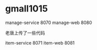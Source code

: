 # gmall1015

manage-service 8070
manage-web     8080

老唐上传了一些代码


item-service 8071
item-web     8081
